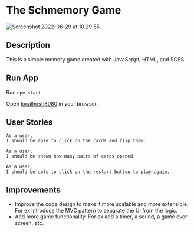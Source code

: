# The Schmemory Game

![Screenshot 2022-06-29 at 10 29 55](https://user-images.githubusercontent.com/72013716/176390285-7fbfb4db-9527-48f3-8de1-97dcf6d2bf95.png)

## Description

This is a simple memory game created with JavaScript, HTML, and SCSS.

## Run App

Run `npm start`

Open [localhost:8080](http://localhost:8080/) in your browser.

## User Stories

```
As a user,
I should be able to click on the cards and flip them.
```

```
As a user,
I should be shown how many pairs of cards opened.
```

```
As a user,
I should be able to click on the restart button to play again.
```

## Improvements

- Improve the code design to make it more scalable and more extensible. For ex introduce the MVC pattern to separate the
  UI from the logic.
- Add more game functionality. For ex add a timer, a sound, a game over screen, etc.

